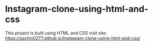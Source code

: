 # Instagram-clone-using-html-and-css
This project is built using HTML and  CSS
visit site: https://sachin0277.github.io/Instagram-clone-using-html-and-css/
